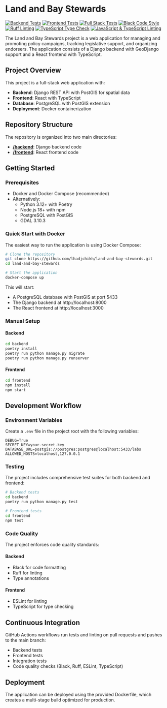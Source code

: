 # Land and Bay Stewards

[![Backend Tests](https://github.com/lhadjchikh/land-and-bay-stewards/actions/workflows/backend-tests.yml/badge.svg)](https://github.com/lhadjchikh/land-and-bay-stewards/actions/workflows/backend-tests.yml)
[![Frontend Tests](https://github.com/lhadjchikh/land-and-bay-stewards/actions/workflows/frontend-tests.yml/badge.svg)](https://github.com/lhadjchikh/land-and-bay-stewards/actions/workflows/frontend-tests.yml)
[![Full Stack Tests](https://github.com/lhadjchikh/land-and-bay-stewards/actions/workflows/full-stack-tests.yml/badge.svg)](https://github.com/lhadjchikh/land-and-bay-stewards/actions/workflows/full-stack-tests.yml)
[![Black Code Style](https://github.com/lhadjchikh/land-and-bay-stewards/actions/workflows/black.yml/badge.svg)](https://github.com/lhadjchikh/land-and-bay-stewards/actions/workflows/black.yml)
[![Ruff Linting](https://github.com/lhadjchikh/land-and-bay-stewards/actions/workflows/ruff.yml/badge.svg)](https://github.com/lhadjchikh/land-and-bay-stewards/actions/workflows/ruff.yml)
[![TypeScript Type Check](https://github.com/lhadjchikh/land-and-bay-stewards/actions/workflows/ts-typecheck.yml/badge.svg)](https://github.com/lhadjchikh/land-and-bay-stewards/actions/workflows/ts-typecheck.yml)
[![JavaScript & TypeScript Linting](https://github.com/lhadjchikh/land-and-bay-stewards/actions/workflows/js-lint.yml/badge.svg)](https://github.com/lhadjchikh/land-and-bay-stewards/actions/workflows/js-lint.yml)

The Land and Bay Stewards project is a web application for managing and promoting policy campaigns, tracking legislative support, and organizing endorsers. The application consists of a Django backend with GeoDjango support and a React frontend with TypeScript.

## Project Overview

This project is a full-stack web application with:

- **Backend**: Django REST API with PostGIS for spatial data
- **Frontend**: React with TypeScript
- **Database**: PostgreSQL with PostGIS extension
- **Deployment**: Docker containerization

## Repository Structure

The repository is organized into two main directories:

- **[/backend](/backend)**: Django backend code
- **[/frontend](/frontend)**: React frontend code

## Getting Started

### Prerequisites

- Docker and Docker Compose (recommended)
- Alternatively:
  - Python 3.12+ with Poetry
  - Node.js 18+ with npm
  - PostgreSQL with PostGIS
  - GDAL 3.10.3

### Quick Start with Docker

The easiest way to run the application is using Docker Compose:

```bash
# Clone the repository
git clone https://github.com/lhadjchikh/land-and-bay-stewards.git
cd land-and-bay-stewards

# Start the application
docker-compose up
```

This will start:

- A PostgreSQL database with PostGIS at port 5433
- The Django backend at http://localhost:8000
- The React frontend at http://localhost:3000

### Manual Setup

#### Backend

```bash
cd backend
poetry install
poetry run python manage.py migrate
poetry run python manage.py runserver
```

#### Frontend

```bash
cd frontend
npm install
npm start
```

## Development Workflow

### Environment Variables

Create a `.env` file in the project root with the following variables:

```
DEBUG=True
SECRET_KEY=your-secret-key
DATABASE_URL=postgis://postgres:postgres@localhost:5433/labs
ALLOWED_HOSTS=localhost,127.0.0.1
```

### Testing

The project includes comprehensive test suites for both backend and frontend:

```bash
# Backend tests
cd backend
poetry run python manage.py test

# Frontend tests
cd frontend
npm test
```

### Code Quality

The project enforces code quality standards:

#### Backend

- Black for code formatting
- Ruff for linting
- Type annotations

#### Frontend

- ESLint for linting
- TypeScript for type checking

## Continuous Integration

GitHub Actions workflows run tests and linting on pull requests and pushes to the main branch:

- Backend tests
- Frontend tests
- Integration tests
- Code quality checks (Black, Ruff, ESLint, TypeScript)

## Deployment

The application can be deployed using the provided Dockerfile, which creates a multi-stage build optimized for production.
